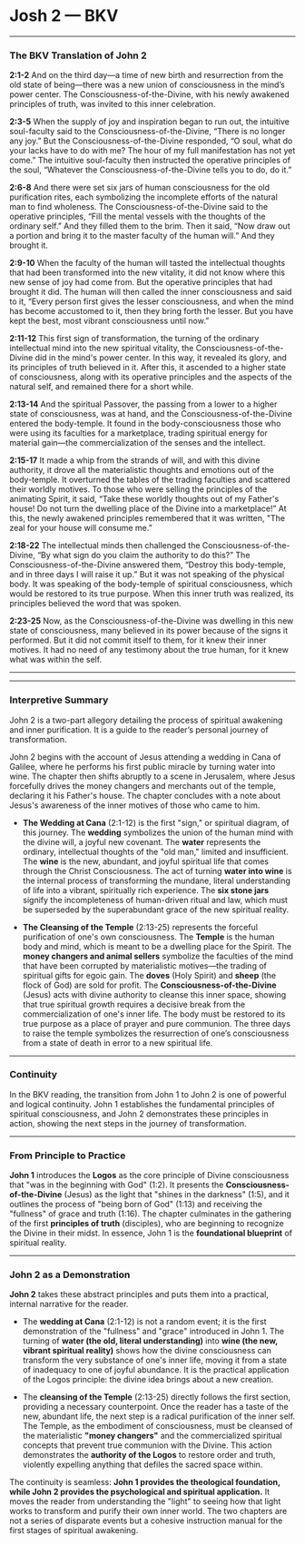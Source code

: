 # Josh 2 — BKV
***

### **The BKV Translation of John 2**

**2:1-2**
And on the third day—a time of new birth and resurrection from the old state of being—there was a new union of consciousness in the mind’s power center. The Consciousness-of-the-Divine, with his newly awakened principles of truth, was invited to this inner celebration.

**2:3-5**
When the supply of joy and inspiration began to run out, the intuitive soul-faculty said to the Consciousness-of-the-Divine, “There is no longer any joy.” But the Consciousness-of-the-Divine responded, “O soul, what do your lacks have to do with me? The hour of my full manifestation has not yet come.” The intuitive soul-faculty then instructed the operative principles of the soul, “Whatever the Consciousness-of-the-Divine tells you to do, do it.”

**2:6-8**
And there were set six jars of human consciousness for the old purification rites, each symbolizing the incomplete efforts of the natural man to find wholeness. The Consciousness-of-the-Divine said to the operative principles, “Fill the mental vessels with the thoughts of the ordinary self.” And they filled them to the brim. Then it said, “Now draw out a portion and bring it to the master faculty of the human will.” And they brought it.

**2:9-10**
When the faculty of the human will tasted the intellectual thoughts that had been transformed into the new vitality, it did not know where this new sense of joy had come from. But the operative principles that had brought it did. The human will then called the inner consciousness and said to it, “Every person first gives the lesser consciousness, and when the mind has become accustomed to it, then they bring forth the lesser. But you have kept the best, most vibrant consciousness until now.”

**2:11-12**
This first sign of transformation, the turning of the ordinary intellectual mind into the new spiritual vitality, the Consciousness-of-the-Divine did in the mind's power center. In this way, it revealed its glory, and its principles of truth believed in it. After this, it ascended to a higher state of consciousness, along with its operative principles and the aspects of the natural self, and remained there for a short while.

**2:13-14**
And the spiritual Passover, the passing from a lower to a higher state of consciousness, was at hand, and the Consciousness-of-the-Divine entered the body-temple. It found in the body-consciousness those who were using its faculties for a marketplace, trading spiritual energy for material gain—the commercialization of the senses and the intellect.

**2:15-17**
It made a whip from the strands of will, and with this divine authority, it drove all the materialistic thoughts and emotions out of the body-temple. It overturned the tables of the trading faculties and scattered their worldly motives. To those who were selling the principles of the animating Spirit, it said, “Take these worldly thoughts out of my Father's house! Do not turn the dwelling place of the Divine into a marketplace!” At this, the newly awakened principles remembered that it was written, "The zeal for your house will consume me.”

**2:18-22**
The intellectual minds then challenged the Consciousness-of-the-Divine, “By what sign do you claim the authority to do this?” The Consciousness-of-the-Divine answered them, “Destroy this body-temple, and in three days I will raise it up.” But it was not speaking of the physical body. It was speaking of the body-temple of spiritual consciousness, which would be restored to its true purpose. When this inner truth was realized, its principles believed the word that was spoken.

**2:23-25**
Now, as the Consciousness-of-the-Divine was dwelling in this new state of consciousness, many believed in its power because of the signs it performed. But it did not commit itself to them, for it knew their inner motives. It had no need of any testimony about the true human, for it knew what was within the self.

***
---

### **Interpretive Summary**

John 2 is a two-part allegory detailing the process of spiritual awakening and inner purification. It is a guide to the reader’s personal journey of transformation.

John 2 begins with the account of Jesus attending a wedding in Cana of Galilee, where he performs his first public miracle by turning water into wine. The chapter then shifts abruptly to a scene in Jerusalem, where Jesus forcefully drives the money changers and merchants out of the temple, declaring it his Father's house. The chapter concludes with a note about Jesus's awareness of the inner motives of those who came to him.  

* **The Wedding at Cana** (2:1-12) is the first "sign," or spiritual diagram, of this journey. The **wedding** symbolizes the union of the human mind with the divine will, a joyful new covenant. The **water** represents the ordinary, intellectual thoughts of the "old man," limited and insufficient. The **wine** is the new, abundant, and joyful spiritual life that comes through the Christ Consciousness. The act of turning **water into wine** is the internal process of transforming the mundane, literal understanding of life into a vibrant, spiritually rich experience. The **six stone jars** signify the incompleteness of human-driven ritual and law, which must be superseded by the superabundant grace of the new spiritual reality.

* **The Cleansing of the Temple** (2:13-25) represents the forceful purification of one's own consciousness. The **Temple** is the human body and mind, which is meant to be a dwelling place for the Spirit. The **money changers and animal sellers** symbolize the faculties of the mind that have been corrupted by materialistic motives—the trading of spiritual gifts for egoic gain. The **doves** (Holy Spirit) and **sheep** (the flock of God) are sold for profit. The **Consciousness-of-the-Divine** (Jesus) acts with divine authority to cleanse this inner space, showing that true spiritual growth requires a decisive break from the commercialization of one's inner life. The body must be restored to its true purpose as a place of prayer and pure communion. The three days to raise the temple symbolizes the resurrection of one’s consciousness from a state of death in error to a new spiritual life.


***


### **Continuity**   

In the BKV reading, the transition from John 1 to John 2 is one of powerful and logical continuity. John 1 establishes the fundamental principles of spiritual consciousness, and John 2 demonstrates these principles in action, showing the next steps in the journey of transformation.

***

### **From Principle to Practice**

**John 1** introduces the **Logos** as the core principle of Divine consciousness that "was in the beginning with God" (1:2). It presents the **Consciousness-of-the-Divine** (Jesus) as the light that "shines in the darkness" (1:5), and it outlines the process of "being born of God" (1:13) and receiving the "fullness" of grace and truth (1:16). The chapter culminates in the gathering of the first **principles of truth** (disciples), who are beginning to recognize the Divine in their midst. In essence, John 1 is the **foundational blueprint** of spiritual reality.

***

### **John 2 as a Demonstration**

**John 2** takes these abstract principles and puts them into a practical, internal narrative for the reader.

* The **wedding at Cana** (2:1-12) is not a random event; it is the first demonstration of the "fullness" and "grace" introduced in John 1. The turning of **water (the old, literal understanding)** into **wine (the new, vibrant spiritual reality)** shows how the divine consciousness can transform the very substance of one's inner life, moving it from a state of inadequacy to one of joyful abundance. It is the practical application of the Logos principle: the divine idea brings about a new creation.

* The **cleansing of the Temple** (2:13-25) directly follows the first section, providing a necessary counterpoint. Once the reader has a taste of the new, abundant life, the next step is a radical purification of the inner self. The Temple, as the embodiment of consciousness, must be cleansed of the materialistic **"money changers"** and the commercialized spiritual concepts that prevent true communion with the Divine. This action demonstrates the **authority of the Logos** to restore order and truth, violently expelling anything that defiles the sacred space within.

The continuity is seamless: **John 1 provides the theological foundation, while John 2 provides the psychological and spiritual application.** It moves the reader from understanding the "light" to seeing how that light works to transform and purify their own inner world. The two chapters are not a series of disparate events but a cohesive instruction manual for the first stages of spiritual awakening.
